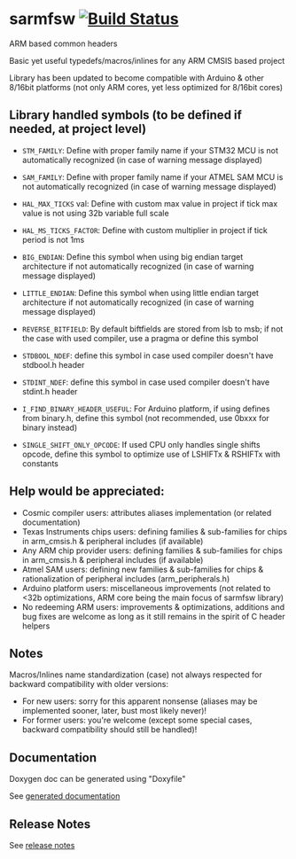 # sarmfsw [![Build Status](https://app.travis-ci.com/SMFSW/sarmfsw.svg?branch=master)](https://app.travis-ci.com/SMFSW/sarmfsw)

ARM based common headers

Basic yet useful typedefs/macros/inlines for any ARM CMSIS based project

Library has been updated to become compatible with Arduino & other 8/16bit platforms
(not only ARM cores, yet less optimized for 8/16bit cores)

## Library handled symbols (to be defined if needed, at project level)

* `STM_FAMILY`: Define with proper family name if your STM32 MCU is not automatically recognized (in case of warning message displayed)
* `SAM_FAMILY`: Define with proper family name if your ATMEL SAM MCU is not automatically recognized (in case of warning message displayed)

* `HAL_MAX_TICKS` val: Define with custom max value in project if tick max value is not using 32b variable full scale
* `HAL_MS_TICKS_FACTOR`: Define with custom multiplier in project if tick period is not 1ms

* `BIG_ENDIAN`: Define this symbol when using big endian target architecture if not automatically recognized (in case of warning message displayed)
* `LITTLE_ENDIAN`: Define this symbol when using little endian target architecture if not automatically recognized (in case of warning message displayed)
* `REVERSE_BITFIELD`: By default biftfields are stored from lsb to msb; if not the case with used compiler, use a pragma or define this symbol

* `STDBOOL_NDEF`: define this symbol in case used compiler doesn't have stdbool.h header
* `STDINT_NDEF`: define this symbol in case used compiler doesn't have stdint.h header
* `I_FIND_BINARY_HEADER_USEFUL`: For Arduino platform, if using defines from binary.h, define this symbol (not recommended, use 0bxxx for binary instead)

* `SINGLE_SHIFT_ONLY_OPCODE`: If used CPU only handles single shifts opcode, define this symbol to optimize use of LSHIFTx & RSHIFTx with constants

## Help would be appreciated:

* Cosmic compiler users: attributes aliases implementation (or related documentation)
* Texas Instruments chips users: defining families & sub-families for chips in arm_cmsis.h & peripheral includes (if available)
* Any ARM chip provider users: defining families & sub-families for chips in arm_cmsis.h & peripheral includes (if available)
* Atmel SAM users: defining new families & sub-families for chips & rationalization of peripheral includes (arm_peripherals.h)
* Arduino platform users: miscellaneous improvements (not related to <32b optimizations, ARM core being the main focus of sarmfsw library)
* No redeeming ARM users: improvements & optimizations, additions and bug fixes are welcome as long as it still remains in the spirit of C header helpers

## Notes

Macros/Inlines name standardization (case) not always respected for backward compatibility with older versions:
- For new users: sorry for this apparent nonsense (aliases may be implemented sooner, later, bust most likely never)!
- For former users: you're welcome (except some special cases, backward compatibility should still be handled)!
 
## Documentation

Doxygen doc can be generated using "Doxyfile"

See [generated documentation](https://smfsw.github.io/sarmfsw/)

## Release Notes

See [release notes](ReleaseNotes.md)
